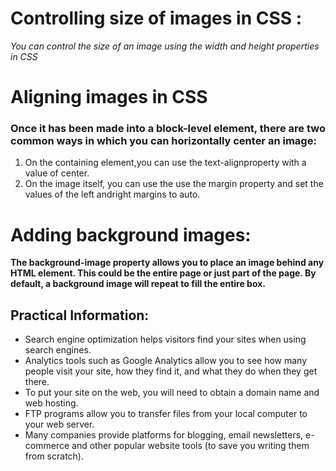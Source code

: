 # Controlling size of images in CSS :
*You can control the size of an
image using the width and
height properties in CSS*

# Aligning images in CSS
### Once it has been made into a block-level element, there are two common ways in which you can horizontally center an image:
1. On the containing element,you can use the text-alignproperty with a value of center.
2. On the image itself, you can use the use the margin property and set the values of the left andright margins to auto.

# Adding background images:
**The background-image
property allows you to place
an image behind any HTML
element. This could be the entire
page or just part of the page. By
default, a background image will
repeat to fill the entire box.**

## Practical Information:
- Search engine optimization helps visitors find your sites when using search engines.
- Analytics tools such as Google Analytics allow you to see how many people visit your site, how they find it, and what they do when they get there.
- To put your site on the web, you will need to obtain a domain name and web hosting.
- FTP programs allow you to transfer files from your local computer to your web server.
- Many companies provide platforms for blogging, email newsletters, e-commerce and other popular website tools (to save you writing them from scratch).
